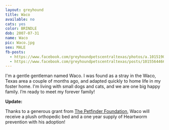 ```yaml
---
layout: greyhound
title: Waco
available: no
cats: yes
color: BRINDLE
dob: 2007-07-31
name: Waco
pic: Waco.jpg
sex: MALE
fb-posts:
  - https://www.facebook.com/greyhoundpetscentraltexas/photos/a.10151908214063572.1073741835.100961113571/10155051590423572/?type=3
  - https://www.facebook.com/greyhoundpetscentraltexas/posts/10155644661008572
---
```


I'm a gentle gentleman named Waco. I was found as a stray in the Waco, Texas area a couple of months ago, and adapted quickly to home life in my foster home. I'm living with small dogs and cats, and we are one big happy family. I’m ready to meet my forever family!

**Update:**

Thanks to a generous grant from [The Petfinder Foundation](http://www.petfinderfoundation.com/), Waco will receive a plush orthopedic bed and a one year supply of Heartworm prevention with his adoption!
